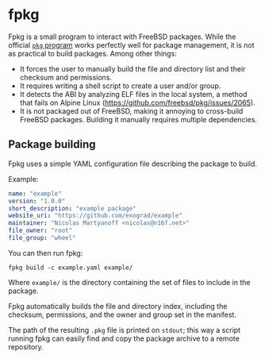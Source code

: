 # fpkg
Fpkg is a small program to interact with FreeBSD packages. While the official
[`pkg` program](https://github.com/freebsd/pkg) works perfectly well for
package management, it is not as practical to build packages. Among other
things:

- It forces the user to manually build the file and directory list and their
  checksum and permissions.
- It requires writing a shell script to create a user and/or group.
- It detects the ABI by analyzing ELF files in the local system, a method that
  fails on Alpine Linux (https://github.com/freebsd/pkg/issues/2065).
- It is not packaged out of FreeBSD, making it annoying to cross-build FreeBSD
  packages. Building it manually requires multiple dependencies.

## Package building
Fpkg uses a simple YAML configuration file describing the package to build.

Example:
```yaml
name: "example"
version: "1.0.0"
short_description: "example package"
website_uri: "https://github.com/exograd/example"
maintainer: "Nicolas Martyanoff <nicolas@n16f.net>"
file_owner: "root"
file_group: "wheel"
```

You can then run fpkg:
```
fpkg build -c example.yaml example/
```

Where `example/` is the directory containing the set of files to include in
the package.

Fpkg automatically builds the file and directory index, including the
checksum, permissions, and the owner and group set in the manifest.

The path of the resulting `.pkg` file is printed on `stdout`; this way a
script running fpkg can easily find and copy the package archive to a remote
repository.
